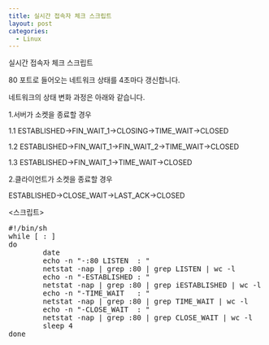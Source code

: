 ```yaml
---
title: 실시간 접속자 체크 스크립트
layout: post
categories:
  - Linux
---
```

실시간 접속자 체크 스크립트

80 포트로 들어오는 네트워크 상태를 4초마다 갱신합니다.

네트워크의 상태 변화 과정은 아래와 같습니다.

1.서버가 소켓을 종료할 경우

1.1 ESTABLISHED->FIN\_WAIT\_1->CLOSING->TIME_WAIT->CLOSED

1.2 ESTABLISHED->FIN\_WAIT\_1->FIN\_WAIT\_2->TIME_WAIT->CLOSED

1.3 ESTABLISHED->FIN\_WAIT\_1->TIME_WAIT->CLOSED

2.클라이언트가 소켓을 종료할 경우

ESTABLISHED->CLOSE\_WAIT->LAST\_ACK->CLOSED

<스크립트>

<pre class="lang:sh decode:true">#!/bin/sh
while [ : ]
do
        date
        echo -n "-:80 LISTEN  : " 
        netstat -nap | grep :80 | grep LISTEN | wc -l
        echo -n "-ESTABLISHED : " 
        netstat -nap | grep :80 | grep iESTABLISHED | wc -l
        echo -n "-TIME_WAIT   : "
        netstat -nap | grep :80 | grep TIME_WAIT | wc -l
        echo -n "-CLOSE_WAIT  : "
        netstat -nap | grep :80 | grep CLOSE_WAIT | wc -l
        sleep 4
done</pre>
